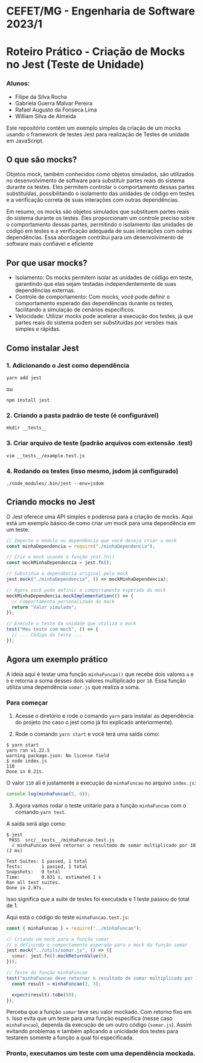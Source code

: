 # CEFET/MG - Engenharia de Software 2023/1

# Roteiro Prático - Criação de Mocks no Jest (Teste de Unidade)

### Alunos:

- Filipe da Silva Rocha
- Gabriela Guerra Malvar Pereira
- Rafael Augusto da Fonseca Lima
- William Silva de Almeida

Este repositório contém um exemplo simples da criação de um mocks usando o framework de testes Jest para realização de Testes de unidade em JavaScript.

## O que são mocks?

Objetos mock, também conhecidos como objetos simulados, são utilizados no desenvolvimento de software para substituir partes reais do sistema durante os testes. Eles permitem controlar o comportamento dessas partes substituídas, possibilitando o isolamento das unidades de código em testes e a verificação correta de suas interações com outras dependências.

Em resumo, os mocks são objetos simulados que substituem partes reais do sistema durante os testes. Eles proporcionam um controle preciso sobre o comportamento dessas partes, permitindo o isolamento das unidades de código em testes e a verificação adequada de suas interações com outras dependências. Essa abordagem contribui para um desenvolvimento de software mais confiável e eficiente

## Por que usar mocks?

- Isolamento: Os mocks permitem isolar as unidades de código em teste, garantindo que elas sejam testadas independentemente de suas dependências externas.
- Controle de comportamento: Com mocks, você pode definir o comportamento esperado das dependências durante os testes, facilitando a simulação de cenários específicos.
- Velocidade: Utilizar mocks pode acelerar a execução dos testes, já que partes reais do sistema podem ser substituídas por versões mais simples e rápidas.

## Como instalar Jest

### 1. Adicionando o Jest como dependência

```shellscript
yarn add jest
```

ou

```shellscript
npm install jest
```

### 2. Criando a pasta padrão de teste (é configurável)

```shellscript
mkdir __tests__
```

### 3. Criar arquivo de teste (padrão arquivos com extensão .test)

```shellscript
vim __tests__/example.test.js
```

### 4. Rodando os testes (isso mesmo, jsdom já configurado)

```shellscript
./node_modules/.bin/jest --env=jsdom
```

## Criando mocks no Jest

O Jest oferece uma API simples e poderosa para a criação de mocks. Aqui está um exemplo básico de como criar um mock para uma dependência em um teste:

```javascript
// Importe o módulo ou dependência que você deseja criar o mock
const minhaDependencia = require("./minhaDependencia");

// Crie o mock usando a função jest.fn()
const mockMinhaDependencia = jest.fn();

// Substitua a dependência original pelo mock
jest.mock("./minhaDependencia", () => mockMinhaDependencia);

// Agora você pode definir o comportamento esperado do mock
mockMinhaDependencia.mockImplementation(() => {
  // Comportamento personalizado do mock
  return "Valor simulado";
});

// Execute o teste da unidade que utiliza o mock
test("Meu teste com mock", () => {
  // ... Código do teste ...
});
```

## Agora um exemplo prático

A ideia aqui é testar uma função `minhaFuncao()` que recebe dois valores `a` e `b` e retorna a soma desses dois valores multiplicado por `10`. Essa função utiliza uma dependência `somar.js` que realiza a soma.

### Para começar

1. Acesse o diretório e rode o comando `yarn` para instalar as dependência do projeto (no caso o jest como já foi explicado anteriormente).

2. Rode o comando `yarn start` e você terá uma saída como:

```shellscript
$ yarn start
yarn run v1.22.5
warning package.json: No license field
$ node index.js
110
Done in 0.21s.
```

O valor `110` ali é justamente a execução da `minhaFuncao` no arquivo `index.js`:

```javascript
console.log(minhaFuncao(5, 6));
```

3. Agora vamos rodar o teste unitário para a função `minhaFuncao` com o comando `yarn test`.

A saída será algo como:

```shellscript
$ jest
 PASS  src/__tests__/minhaFuncao.test.js
  √ minhaFuncao deve retornar o resultado de somar multiplicado por 10 (2 ms)

Test Suites: 1 passed, 1 total
Tests:       1 passed, 1 total
Snapshots:   0 total
Time:        0.831 s, estimated 1 s
Ran all test suites.
Done in 2.97s.
```

Isso significa que a suíte de testes foi executada e 1 teste passou do total de 1.

Aqui está o código do teste `minhaFuncao.test.js`:

```javascript
const { minhaFuncao } = require("../minhaFuncao");

// Criando um mock para a função somar
// e definindo o comportamento esperado para o mock da função somar
jest.mock("../utils/somar.js", () => ({
  somar: jest.fn().mockReturnValue(5),
}));

// Teste da função minhaFuncao
test("minhaFuncao deve retornar o resultado de somar multiplicado por 10", () => {
  const result = minhaFuncao(2, 3);

  expect(result).toBe(50);
});
```

Perceba que a função `somar` teve seu valor mockado. Com retorno fixo em `5`. Isso evita que um teste para uma função específica (nesse caso `minhaFuncao`), dependa da execução de um outro código (`somar.js`). Assim evitando problemas e também aplicando a unicidade dos testes para testarem somente a função a qual foi especificada.

### Pronto, executamos um teste com uma dependência mockada.

